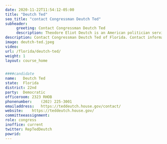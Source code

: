 ```yaml
---
date: 2020-11-22T11:54:12-05:00
title: "Deutch Ted"
seo_title: "contact Congressman Deutch Ted"
subheader:
     greeting: Contact Congressman Deutch Ted 
     description: Theodore Eliot Deutch is an American politician serving as the U.S. Representative for Florida's 22nd congressional district since 2017. A member of the Democratic Party, he first entered Congress in 2010 after a special election following the resignation of Robert Wexler.
description: Contact Congressman Deutch Ted of Florida. Contact information for Deutch Ted includes email address, phone number, and mailing address.
image: deutch-ted.jpeg
video: 
url: /florida/deutch-ted/
weight: 1
layout: course_home


####candidate
name:	Deutch Ted
state:	Florida
district: 22nd
party:	Democratic
officeroom:	2323 RHOB
phonenumber:	(202) 225-3001
emailaddress:	https://teddeutch.house.gov/contact/
website:	https://teddeutch.house.gov/
committeeassignment: 
role: congress
inoffice: current
twitter: RepTedDeutch
powrid: 
---
```


